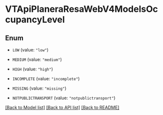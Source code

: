 # VTApiPlaneraResaWebV4ModelsOccupancyLevel

## Enum


* `LOW` (value: `"low"`)

* `MEDIUM` (value: `"medium"`)

* `HIGH` (value: `"high"`)

* `INCOMPLETE` (value: `"incomplete"`)

* `MISSING` (value: `"missing"`)

* `NOTPUBLICTRANSPORT` (value: `"notpublictransport"`)


[[Back to Model list]](../README.md#documentation-for-models) [[Back to API list]](../README.md#documentation-for-api-endpoints) [[Back to README]](../README.md)


